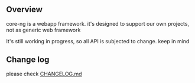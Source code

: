 ## Overview
core-ng is a webapp framework. it's designed to support our own projects, not as generic web framework

It's still working in progress, so all API is subjected to change. keep in mind

## Change log
please check [CHANGELOG.md](CHANGELOG.md)

